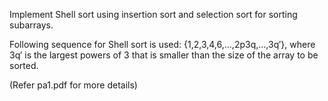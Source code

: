 Implement Shell sort using insertion sort and selection sort for sorting subarrays.

Following sequence for Shell sort is used: {1,2,3,4,6,...,2p3q,...,3q′}, where 3q′ is the largest powers of 3 that is smaller than the size of the array to be sorted.

(Refer pa1.pdf for more details)
